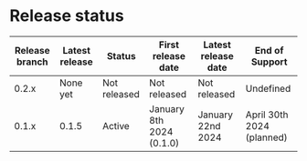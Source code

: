 # Release status

| Release branch | Latest release | Status       | First release date       | Latest release date | End of Support |
| -------------- | -------------- | ------------ | ------------------------ | ------------------- | -------------- |
| 0.2.x          | None yet       | Not released | Not released             | Not released        | Undefined      |
| 0.1.x          | 0.1.5          | Active       | January 8th 2024 (0.1.0) | January 22nd 2024   | April 30th 2024 (planned)|
